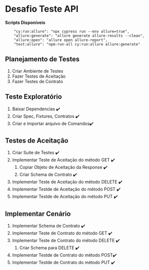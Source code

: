 # Desafio Teste API
**Scripts Disponíveis**
```
    "cy:run:allure": "npx cypress run --env allure=true",
    "allure:generate": "allure generate allure-results --clean",
    "allure:open": "allure open allure-report",
    "test:allure": "npm-run-all cy:run:allure allure:generate"
```

## Planejamento de Testes
1. Criar Ambiente de Testes
2. Fazer Testes de Aceitação
3. Fazer Testes de Contrato 


## Teste Exploratório
1. Baixar Dependencias :heavy_check_mark:
2. Criar Spec, Fixtures, Contratos :heavy_check_mark:
3. Criar e Importar arquivo de Comandos:heavy_check_mark:

  
## Testes de Aceitação
1. Criar Suite de Testes :heavy_check_mark:
2. Implementar Teste de Aceitação do método GET :heavy_check_mark:
    1. Copiar Objeto de Aceitação da Response :heavy_check_mark:
    2. Criar Schema de Contrato :heavy_check_mark:
3. Implementar Teste de Aceitação do método DELETE :heavy_check_mark:
4. Implementar Testde de Aceitação do método POST :heavy_check_mark:
5. Implementar Testde de Aceitação do método PUT :heavy_check_mark:

  
## Implementar Cenário
1. Implementar Schema de Contrato :heavy_check_mark:
2. Implementar Teste de Contrato do método GET :heavy_check_mark:
3. Implementar Teste de Contrato do método DELETE :heavy_check_mark:
    1. Criar Schema para DELETE :heavy_check_mark:
4. Implementar Testde de Contrato do método POST:heavy_check_mark:
5. Implementar Testde de Contrato do método PUT :heavy_check_mark: